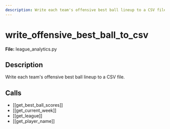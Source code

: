 ```yaml
---
description: Write each team's offensive best ball lineup to a CSV file.
---
```


# write_offensive_best_ball_to_csv

**File:** league_analytics.py

## Description

Write each team's offensive best ball lineup to a CSV file.

## Calls

- [[get_best_ball_scores]]
- [[get_current_week]]
- [[get_league]]
- [[get_player_name]]

